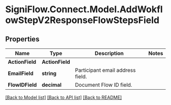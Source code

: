 
# SigniFlow.Connect.Model.AddWokflowStepV2ResponseFlowStepsField

## Properties

Name | Type | Description | Notes
------------ | ------------- | ------------- | -------------
**ActionField** | **ActionField** |  | 
**EmailField** | **string** | Participant email address field. | 
**FlowIDField** | **decimal** | Document Flow ID field. | 

[[Back to Model list]](../README.md#documentation-for-models)
[[Back to API list]](../README.md#documentation-for-api-endpoints)
[[Back to README]](../README.md)

